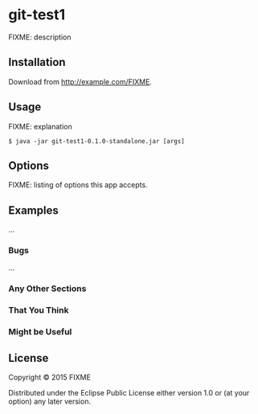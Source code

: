 # git-test1

FIXME: description

## Installation

Download from http://example.com/FIXME.

## Usage

FIXME: explanation

    $ java -jar git-test1-0.1.0-standalone.jar [args]

## Options

FIXME: listing of options this app accepts.

## Examples

...

### Bugs

...

### Any Other Sections
### That You Think
### Might be Useful

## License

Copyright © 2015 FIXME

Distributed under the Eclipse Public License either version 1.0 or (at
your option) any later version.
